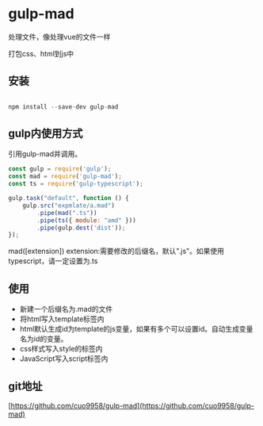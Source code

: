 # gulp-mad

处理文件，像处理vue的文件一样

打包css、html到js中

## 安装

``` JavaScript

npm install --save-dev gulp-mad

```

## gulp内使用方式

引用gulp-mad并调用。

``` JavaScript
const gulp = require('gulp');
const mad = require('gulp-mad');
const ts = require('gulp-typescript');

gulp.task("default", function () {
    gulp.src("expmlate/a.mad")
        .pipe(mad(".ts"))
        .pipe(ts({ module: "amd" }))
        .pipe(gulp.dest('dist'));
});
```
mad([extension])
extension:需要修改的后缀名，默认".js"。如果使用typescript，请一定设置为.ts

## 使用
- 新建一个后缀名为.mad的文件
- 将html写入template标签内
- html默认生成id为template的js变量，如果有多个可以设置id。自动生成变量名为id的变量。
- css样式写入style的标签内
- JavaScript写入script标签内

## git地址

[https://github.com/cuo9958/gulp-mad](https://github.com/cuo9958/gulp-mad) 
